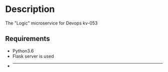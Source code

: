 # Description
The "Logic" microservice for Devops kv-053
## Requirements 
* Python3.6
* Flask server is used
* -----------------------

